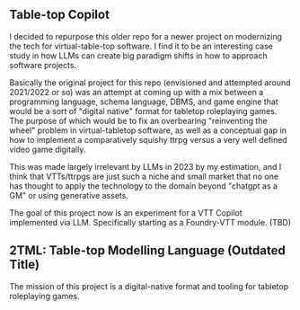 ## Table-top Copilot
I decided to repurpose this older repo for a newer project on modernizing the tech for virtual-table-top software. I find it to be an interesting case study in how LLMs can create big paradigm shifts in how to approach software projects.

Basically the original project for this repo (envisioned and attempted around 2021/2022 or so) was an attempt at coming up with a mix between a programming language, schema language, DBMS, and game engine that would be a sort of "digital native" format for tabletop roleplaying games. The purpose of which would be to fix an overbearing "reinventing the wheel" problem in virtual-tabletop software, as well as a conceptual gap in how to implement a comparatively squishy ttrpg versus a very well defined video game digitally.

This was made largely irrelevant by LLMs in 2023 by my estimation, and I think that VTTs/ttrpgs are just such a niche and small market that no one has thought to apply the technology to the domain beyond "chatgpt as a GM" or using generative assets.

The goal of this project now is an experiment for a VTT Copilot implemented via LLM. Specifically starting as a Foundry-VTT module.
(TBD)

## 2TML: Table-top Modelling Language (Outdated Title)

The mission of this project is a digital-native format and tooling for tabletop roleplaying games.